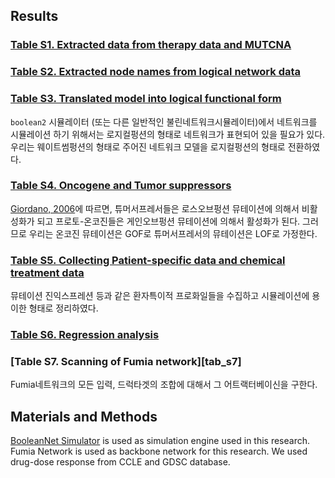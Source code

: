 ## Results

### [Table S1. Extracted data from therapy data and MUTCNA][tab_s1]

### [Table S2. Extracted node names from logical network data][tab_s2]

### [Table S3. Translated model into logical functional form][tab_s3]
`boolean2` 시뮬레이터 (또는 다른 일반적인 불린네트워크시뮬레이터)에서 네트워크를 시뮬레이션 하기 위해서는 로지컬펑션의 형태로 네트워크가 표현되어 있을 필요가 있다. 우리는 웨이트썸펑션의 형태로 주어진 네트워크 모델을 로지컬펑션의 형태로 전환하였다.

### [Table S4. Oncogene and Tumor suppressors][tab_s4]
[Giordano, 2006][giordano06]에 따르면, 튜머서프레서들은 로스오브펑션 뮤테이션에 의해서 비활성화가 되고 프로토-온코진들은 게인오브펑션 뮤테이션에 의해서 활성화가 된다. 그러므로 우리는 온코진 뮤테이션은 GOF로 튜머서프레서의 뮤테이션은 LOF로 가정한다.

### [Table S5. Collecting Patient-specific data and chemical treatment data][tab_s5]
뮤테이션 진익스프레션 등과 같은 환자특이적 프로화일들을 수집하고 시뮬레이션에 용이한 형태로 정리하였다.

### [Table S6. Regression analysis][tab_s6]

### [Table S7. Scanning of Fumia network][tab_s7]
Fumia네트워크의 모든 입력, 드럭타겟의 조합에 대해서 그 어트랙터베이신을 구한다.

## Materials and Methods
[BooleanNet Simulator][boolean2-sim] is used as simulation engine used in this research. Fumia Network is used as backbone network for this research. We used drug-dose response from CCLE and GDSC database.


[giordano06]: http://www.nature.com/onc/journal/v25/n38/full/1209721a.html

[boolean2-sim]: https://scfbm.biomedcentral.com/articles/10.1186/1751-0473-3-16

[tab_s1]: https://github.com/jehoons/sbie_optdrug/blob/master/result/tab_s1/README.md
[tab_s2]: https://github.com/jehoons/sbie_optdrug/blob/master/result/tab_s2/README.md
[tab_s3]: https://github.com/jehoons/sbie_optdrug/blob/master/result/tab_s3/README.md
[tab_s4]: https://github.com/jehoons/sbie_optdrug/blob/master/result/tab_s4/README.md
[tab_s5]: https://github.com/jehoons/sbie_optdrug/blob/master/result/tab_s5/README.md
[tab_s6]: https://github.com/jehoons/sbie_optdrug/blob/master/result/tab_s6/README.md

